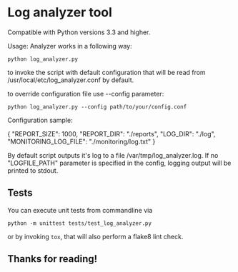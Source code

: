 Log analyzer tool
===========================

Compatible with Python versions 3.3 and higher.

Usage:
Analyzer works in a following way:

    python log_analyzer.py

to invoke the script with default configuration that will be read from
/usr/local/etc/log_analyzer.conf by default.

to override configuration file use --config parameter:

    python log_analyzer.py --config path/to/your/config.conf

Configuration sample:

  {
      "REPORT_SIZE": 1000,
      "REPORT_DIR": "./reports",
      "LOG_DIR": "./log",
      "MONITORING_LOG_FILE": "./monitoring/log.txt"
  }

By default script outputs it's log to a file /var/tmp/log_analyzer.log. If no
"LOGFILE_PATH" parameter is specified in the config, logging output will be
printed to stdout.

Tests
-----
You can execute unit tests from commandline via

    python -m unittest tests/test_log_analyzer.py

or by invoking `tox`, that will also perform a flake8 lint check.


Thanks for reading!
------------------
